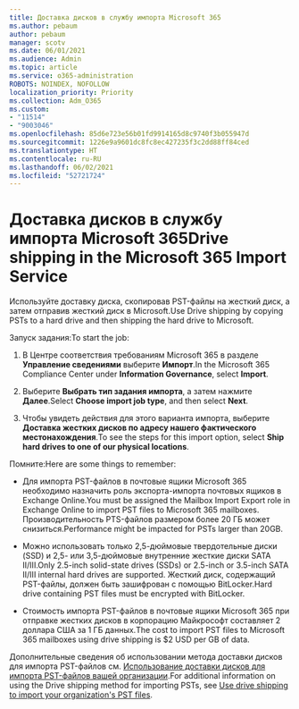 ```yaml
---
title: Доставка дисков в службу импорта Microsoft 365
ms.author: pebaum
author: pebaum
manager: scotv
ms.date: 06/01/2021
ms.audience: Admin
ms.topic: article
ms.service: o365-administration
ROBOTS: NOINDEX, NOFOLLOW
localization_priority: Priority
ms.collection: Adm_O365
ms.custom:
- "11514"
- "9003046"
ms.openlocfilehash: 85d6e723e56b01fd9914165d8c9740f3b055947d
ms.sourcegitcommit: 1226e9a9601dc8fc8ec427235f3c2dd88ff84ced
ms.translationtype: HT
ms.contentlocale: ru-RU
ms.lasthandoff: 06/02/2021
ms.locfileid: "52721724"
---
```

# <a name="drive-shipping-in-the-microsoft-365-import-service"></a><span data-ttu-id="10b4f-102">Доставка дисков в службу импорта Microsoft 365</span><span class="sxs-lookup"><span data-stu-id="10b4f-102">Drive shipping in the Microsoft 365 Import Service</span></span>

<span data-ttu-id="10b4f-103">Используйте доставку диска, скопировав PST-файлы на жесткий диск, а затем отправив жесткий диск в Microsoft.</span><span class="sxs-lookup"><span data-stu-id="10b4f-103">Use Drive shipping by copying PSTs to a hard drive and then shipping the hard drive to Microsoft.</span></span>

<span data-ttu-id="10b4f-104">Запуск задания:</span><span class="sxs-lookup"><span data-stu-id="10b4f-104">To start the job:</span></span>

1. <span data-ttu-id="10b4f-105">В Центре соответствия требованиям Microsoft 365 в разделе **Управление сведениями** выберите **Импорт**.</span><span class="sxs-lookup"><span data-stu-id="10b4f-105">In the Microsoft 365 Compliance Center under **Information Governance**, select **Import**.</span></span>

1. <span data-ttu-id="10b4f-106">Выберите **Выбрать тип задания импорта**, а затем нажмите **Далее**.</span><span class="sxs-lookup"><span data-stu-id="10b4f-106">Select **Choose import job type**, and then select **Next**.</span></span>

1. <span data-ttu-id="10b4f-107">Чтобы увидеть действия для этого варианта импорта, выберите **Доставка жестких дисков по адресу нашего фактического местонахождения**.</span><span class="sxs-lookup"><span data-stu-id="10b4f-107">To see the steps for this import option, select **Ship hard drives to one of our physical locations**.</span></span>

<span data-ttu-id="10b4f-108">Помните:</span><span class="sxs-lookup"><span data-stu-id="10b4f-108">Here are some things to remember:</span></span>

- <span data-ttu-id="10b4f-109">Для импорта PST-файлов в почтовые ящики Microsoft 365 необходимо назначить роль экспорта-импорта почтовых ящиков в Exchange Online.</span><span class="sxs-lookup"><span data-stu-id="10b4f-109">You must be assigned the Mailbox Import Export role in Exchange Online to import PST files to Microsoft 365 mailboxes.</span></span>
<span data-ttu-id="10b4f-110">Производительность PTS-файлов размером более 20 ГБ может снизиться.</span><span class="sxs-lookup"><span data-stu-id="10b4f-110">Performance might be impacted for PSTs larger than 20GB.</span></span>

- <span data-ttu-id="10b4f-111">Можно использовать только 2,5-дюймовые твердотельные диски (SSD) и 2,5- или 3,5-дюймовые внутренние жесткие диски SATA II/III.</span><span class="sxs-lookup"><span data-stu-id="10b4f-111">Only 2.5-inch solid-state drives (SSDs) or 2.5-inch or 3.5-inch SATA II/III internal hard drives are supported.</span></span>
<span data-ttu-id="10b4f-112">Жесткий диск, содержащий PST-файлы, должен быть зашифрован с помощью BitLocker.</span><span class="sxs-lookup"><span data-stu-id="10b4f-112">Hard drive containing PST files must be encrypted with BitLocker.</span></span>

- <span data-ttu-id="10b4f-113">Стоимость импорта PST-файлов в почтовые ящики Microsoft 365 при отправке жестких дисков в корпорацию Майкрософт составляет 2 доллара США за 1 ГБ данных.</span><span class="sxs-lookup"><span data-stu-id="10b4f-113">The cost to import PST files to Microsoft 365 mailboxes using drive shipping is $2 USD per GB of data.</span></span>

<span data-ttu-id="10b4f-114">Дополнительные сведения об использовании метода доставки дисков для импорта PST-файлов см. [Использование доставки дисков для импорта PST-файлов вашей организации](/microsoft-365/compliance/use-drive-shipping-to-import-pst-files-to-office-365).</span><span class="sxs-lookup"><span data-stu-id="10b4f-114">For additional information on using the Drive shipping method for importing PSTs, see [Use drive shipping to import your organization's PST files](/microsoft-365/compliance/use-drive-shipping-to-import-pst-files-to-office-365).</span></span>